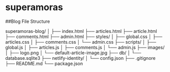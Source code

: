 # superamoras
##Blog File Structure

superamoras-blog/
│
├── index.html
├── articles.html
├── article.html
├── comments.html
├── admin.html
├── styles/
│   ├── global.css
│   ├── articles.css
│   ├── comments.css
│   └── admin.css
├── scripts/
│   ├── global.js
│   ├── articles.js
│   ├── comments.js
│   └── admin.js
├── images/
│   ├── logo.png
│   └── default-article-image.jpg
├── db/
│   └── database.sqlite3
├── netlify-identity/
│   └── config.json
├── .gitignore
├── README.md
└── package.json
